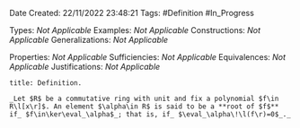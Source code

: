 <div class="topSpace"></div>

Date Created: 22/11/2022 23:48:21
Tags: #Definition #In_Progress

Types: _Not Applicable_
Examples: _Not Applicable_
Constructions: _Not Applicable_
Generalizations: _Not Applicable_

Properties: _Not Applicable_
Sufficiencies: _Not Applicable_
Equivalences: _Not Applicable_
Justifications: _Not Applicable_

``` ad-Definition
title: Definition.

_Let $R$ be a commutative ring with unit and fix a polynomial $f\in R\l[x\r]$. An element $\alpha\in R$ is said to be a **root of $f$** if_ $f\in\ker\eval_\alpha$_; that is, if_ $\eval_\alpha\!\l(f\r)=0$_._

```
